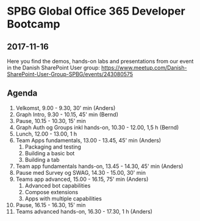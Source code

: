 # SPBG Global Office 365 Developer Bootcamp
## 2017-11-16

Here you find the demos, hands-on labs and presentations from our event in the Danish SharePoint User group: https://www.meetup.com/Danish-SharePoint-User-Group-SPBG/events/243080575

## Agenda
1. Velkomst, 9.00 - 9.30, 30' min (Anders)
1. Graph Intro, 9.30 - 10.15, 45' min (Bernd)
1. Pause, 10.15 - 10.30, 15' min
1. Graph Auth og Groups inkl hands-on, 10.30 - 12.00, 1,5 h (Bernd)
1. Lunch, 12.00 - 13.00, 1 h
1. Team Apps fundamentals, 13.00 - 13.45, 45' min (Anders)
	1. Packaging and testing
	1. Building a basic bot
	1. Building a tab
1. Team app fundamentals hands-on, 13.45 - 14.30, 45' min (Anders)
1. Pause med Survey og SWAG, 14.30 - 15.00, 30' min
1. Teams app advanced, 15.00 - 16.15, 75' min (Anders)
	1. Advanced bot capabilities
	1. Compose extensions
	1. Apps with multiple capabilities
1. Pause, 16.15 - 16.30, 15' min
1. Teams advanced hands-on, 16.30 - 17.30, 1 h (Anders)
